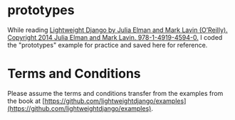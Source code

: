 prototypes
=====

While reading [Lightweight Django by Julia Elman and Mark Lavin (O’Reilly). Copyright 2014 Julia Elman and Mark Lavin. 978-1-4919-4594-0.](http://www.amazon.com/Lightweight-Django-Julia-Elman/dp/149194594X/) I coded the "prototypes" example for practice and saved here for reference.

# Terms and Conditions #

Please assume the terms and conditions transfer from the examples from the book at [https://github.com/lightweightdjango/examples](https://github.com/lightweightdjango/examples).
